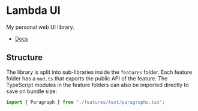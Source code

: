 # Lambda UI

My personal web UI library.

- [Docs](https://eibens.github.io/lambda-ui/)

## Structure

The library is split into sub-libraries inside the `features` folder. Each
feature folder has a `mod.ts` that exports the public API of the feature. The
TypeScript modules in the feature folders can also be imported directly to save
on bundle size:

```ts
import { Paragraph } from "./features/text/paragraphs.tsx";
```
